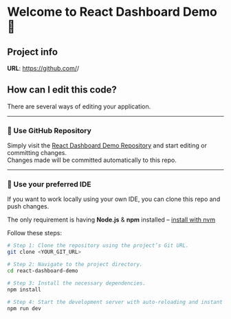 # Welcome to React Dashboard Demo 🚀

## Project info

**URL**: https://github.com/<your-username>/<your-repo>

## How can I edit this code?

There are several ways of editing your application.

---

### 🔹 Use GitHub Repository

Simply visit the [React Dashboard Demo Repository](https://github.com/<your-username>/<your-repo>) and start editing or committing changes.  
Changes made will be committed automatically to this repo.

---

### 🔹 Use your preferred IDE

If you want to work locally using your own IDE, you can clone this repo and push changes.  

The only requirement is having **Node.js** & **npm** installed – [install with nvm](https://github.com/nvm-sh/nvm#installing-and-updating)

Follow these steps:

```sh
# Step 1: Clone the repository using the project’s Git URL.
git clone <YOUR_GIT_URL>

# Step 2: Navigate to the project directory.
cd react-dashboard-demo

# Step 3: Install the necessary dependencies.
npm install

# Step 4: Start the development server with auto-reloading and instant preview.
npm run dev
